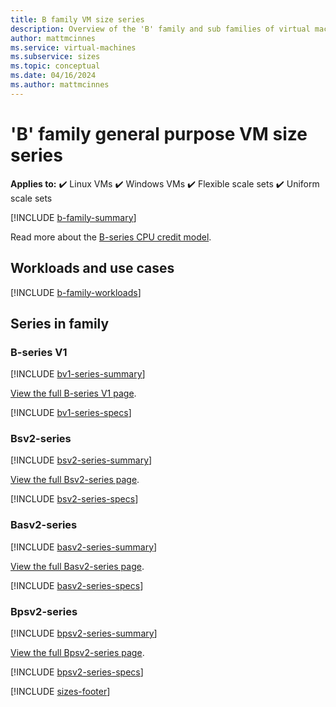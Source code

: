 ```yaml
---
title: B family VM size series
description: Overview of the 'B' family and sub families of virtual machine sizes
author: mattmcinnes
ms.service: virtual-machines
ms.subservice: sizes
ms.topic: conceptual
ms.date: 04/16/2024
ms.author: mattmcinnes
---
```


# 'B' family general purpose VM size series

**Applies to:** :heavy_check_mark: Linux VMs :heavy_check_mark: Windows VMs :heavy_check_mark: Flexible scale sets :heavy_check_mark: Uniform scale sets

[!INCLUDE [b-family-summary](./includes/b-family-summary.md)]

Read more about the [B-series CPU credit model](../../b-series-cpu-credit-model/b-series-cpu-credit-model.md).

## Workloads and use cases

[!INCLUDE [b-family-workloads](./includes/b-family-workloads.md)]

## Series in family

### B-series V1
[!INCLUDE [bv1-series-summary](./includes/bv1-series-summary.md)]

[View the full B-series V1 page](../../sizes-b-series-burstable.md).

[!INCLUDE [bv1-series-specs](./includes/bv1-series-specs.md)]

### Bsv2-series
[!INCLUDE [bsv2-series-summary](./includes/bsv2-series-summary.md)]

[View the full Bsv2-series page](../../bsv2-series.md).

[!INCLUDE [bsv2-series-specs](./includes/bsv2-series-specs.md)]


### Basv2-series
[!INCLUDE [basv2-series-summary](./includes/basv2-series-summary.md)]

[View the full Basv2-series page](../../basv2.md).

[!INCLUDE [basv2-series-specs](./includes/basv2-series-specs.md)]


### Bpsv2-series
[!INCLUDE [bpsv2-series-summary](./includes/bpsv2-series-summary.md)]

[View the full Bpsv2-series page](../../bpsv2-arm.md).

[!INCLUDE [bpsv2-series-specs](./includes/bpsv2-series-specs.md)]


[!INCLUDE [sizes-footer](../includes/sizes-footer.md)]